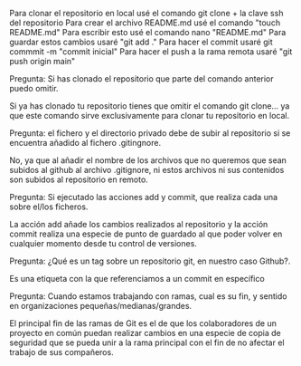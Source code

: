 Para clonar el repositorio en local usé el comando git clone + la clave ssh del repositorio
Para crear el archivo README.md usé el comando "touch README.md"
Para escribir esto usé el comando nano "README.md"
Para guardar estos cambios usaré "git add ."
Para hacer el commit usaré git commmit -m "commit inicial"
Para hacer el push a la rama remota usaré "git push origin main"



Pregunta: Si has clonado el repositorio que parte del comando anterior puedo omitir.

Si ya has clonado tu repositorio tienes que omitir el comando git clone... ya que este comando sirve exclusivamente para clonar tu repositorio en local.



Pregunta: el fichero y el directorio privado debe de subir al repositorio si se encuentra añadido al fichero .gitingnore. 

No, ya que al añadir el nombre de los archivos que no queremos que sean subidos al github al archivo .gitignore, ni estos archivos ni sus contenidos son subidos al repositorio en remoto.



Pregunta: Si ejecutado las acciones add y commit, que realiza cada una sobre el/los ficheros.

La acción add añade los cambios realizados al repositorio y la acción
commit realiza una especie de punto de guardado al que poder volver en cualquier momento desde tu control de versiones.



Pregunta: ¿Qué es un tag sobre un repositorio git, en nuestro caso Github?.

Es una etiqueta con la que referenciamos a un commit en específico



Pregunta: Cuando estamos trabajando con ramas, cual es su fin, y sentido en organizaciones pequeñas/medianas/grandes.

El principal fin de las ramas de Git es el de que los colaboradores de un proyecto en común puedan realizar cambios en una especie de copia de seguridad que se pueda unir a la rama principal con el fin de no afectar el trabajo de sus compañeros.